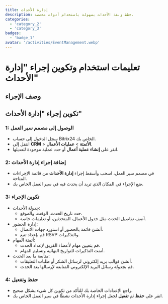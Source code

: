 ```yaml
---
title: إدارة الأحداث
description: خطط ونفذ الأحداث بسهولة باستخدام أدوات مخصصة.
categories: 
  - 'category_2'
  - 'category_3'
badges: 
  - 'badge_1'
avatar: '/activities/EventManagement.webp'
---
```

# تعليمات استخدام وتكوين إجراء "إدارة الأحداث"

## وصف الإجراء

## **تكوين إجراء "إدارة الأحداث"**

### 1: الوصول إلى مصمم سير العمل
- سجل الدخول إلى حساب Bitrix24 الخاص بك.
- انتقل إلى **CRM** > **الأتمتة** > **عمليات الأعمال**.
- انقر على **إنشاء عملية أعمال** أو حدد عملية موجودة لتعديلها.

### 2: إضافة إجراء إدارة الأحداث
- في مصمم سير العمل، اسحب وأسقط إجراء **إدارة الأحداث** من قائمة الإجراءات المتاحة.
- ضع الإجراء في المكان الذي تريد أن يحدث فيه في سير العمل الخاص بك.

### 3: تكوين الإجراء
- جدولة الأحداث:
  - حدد تاريخ الحدث، الوقت، والموقع.
  - أضف تفاصيل الحدث مثل جدول الأعمال، المتحدثين، أو تعليمات خاصة.
- إدارة الحضور:
  - أنشئ قائمة بالحضور أو استورد جهات الاتصال.
  - قم بإعداد تتبع RSVP والتذكيرات.
- أتمتة المهام:
  - قم بتعيين مهام لأعضاء الفريق لإعداد الحدث.
  - أتمت التذكيرات للتواريخ النهائية وتسليم المهام.
- متابعة ما بعد الحدث:
  - أنشئ قوالب بريد إلكتروني لرسائل الشكر أو طلبات التعليقات.
  - قم بجدولة رسائل البريد الإلكتروني المتابعة لإرسالها بعد الحدث.

### 4: حفظ وتفعيل
- راجع الإعدادات الخاصة بك للتأكد من تكوين كل شيء بشكل صحيح.
- انقر على **حفظ** ثم **تفعيل** لجعل إجراء إدارة الأحداث نشطًا في سير العمل الخاص بك.
